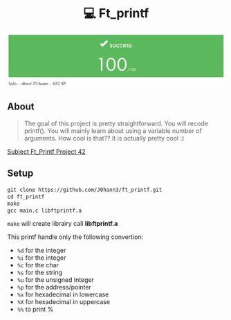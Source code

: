 <h1 align=center>💻 Ft_printf</h1>
<p align="center">
  <img src="img/ft_printf.png?raw=true"/>
</p>

## About
>The goal of this project is pretty straightforward. You will recode printf().
>You will mainly learn about using a variable number of arguments. How cool is that??
>It is actually pretty cool :)

[Subject Ft_Printf Project 42](ft_printf.pdf)

## Setup

```
git clone https://github.com/J0hann3/ft_printf.git
cd ft_printf
make
gcc main.c libftprintf.a
```

`make` will create librairy call **libftprintf.a**

This printf handle only the following convertion:
 - `%d` for the integer
 - `%i` for the integer
 - `%c` for the char
 - `%s` for the string
 - `%u` for the unsigned integer
 - `%p` for the address/pointer
 - `%x` for hexadecimal in lowercase
 - `%X` for hexadecimal in uppercase
 - `%%` to print %
